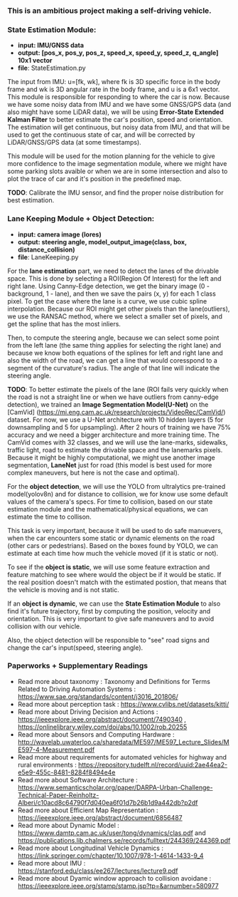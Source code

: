 ### This is an ambitious project making a self-driving vehicle.

### State Estimation Module:
* **input: IMU/GNSS data**
* **output: [pos_x, pos_y, pos_z, speed_x, speed_y, speed_z, q_angle] 10x1 vector**
* **file**: StateEstimation.py

The input from IMU: u=[fk, wk], where fk is 3D specific force in the body frame
and wk is 3D angular rate in the body frame, and u is a 6x1 vector.
This module is responsible for responding to where the car is now. Because we
have some noisy data from IMU and we have some GNSS/GPS data (and also
might have some LiDAR data), we will be using **Error-State Extended Kalman Filter**
to better estimate the car's position, speed and orientation. The estimation
will get continuous, but noisy data from IMU, and that will be used to get the
continuous state of car, and will be corrected by LiDAR/GNSS/GPS data
(at some timestamps).

This module will be used for the motion planning for the vehicle to give more
confidence to the image segmentation module, where we might have some parking
slots avaible or when we are in some intersection and also to plot the trace of
car and it's position in the predefined map.

**TODO**: Calibrate the IMU sensor, and find the proper noise distribution for
best estimation.

### Lane Keeping Module + Object Detection:
* **input: camera image (lores)**
* **output: steering angle, model_output_image(class, box, distance_collision)**
* **file**: LaneKeeping.py

For the **lane estimation** part, we need to detect the lanes of the drivable space.
This is done by selecting a ROI(Region Of Interest) for the left and right lane.
Using Canny-Edge detection, we get the binary image (0 - background, 1 - lane),
and then we save the pairs (x, y) for each 1 class pixel. To get the case where
the lane is a curve, we use cubic spline interpolation. Because our ROI might
get other pixels than the lane(outliers), we use the RANSAC method, where we
select a smaller set of pixels, and get the spline that has the most inliers.

Then, to compute the steering angle, because we can select some point from the
left lane (the same thing applies for selecting the right lane) and because we
know both equations of the splines for left and right lane and also the width of
the road, we can get a line that would coresspond to a segment of the
curvature's radius. The angle of that line will indicate the steering angle.

**TODO**: To better estimate the pixels of the lane (ROI fails very quickly
when the road is not a straight line or when we have outliers from canny-edge
detection), we trained an **Image Segmentation Model(U-Net)** on the [CamVid]
(https://mi.eng.cam.ac.uk/research/projects/VideoRec/CamVid/) dataset. For now,
we use a U-Net architecture with 10 hidden layers (5 for downsampling and 5 for
upsampling). After 2 hours of training we have 75% accuracy and we need a bigger
architecture and more training time. The CamVid comes with 32 classes, and we
will use the lane-marks, sidewalks, traffic light, road to estimate the drivable
space and the lanemarks pixels. Because it might be highly computational, we
might use another image segmentation, **LaneNet** just for road (this model is
best used for more complex maneuvers, but here is not the case and optimal).

For the **object detection**, we will use the YOLO from ultralytics pre-trained
model(yolov8n) and for distance to collision, we for know use some default
values of the camera's specs. For time to collision, based on our state
estimation module and the mathematical/physical equations, we can estimate
the time to collison.

This task is very important, because it will be used to do safe manuevers, when
the car encounters some static or dynamic elements on the road (other cars or
pedestrians). Based on the boxes found by YOLO, we can estimate at each time how
much the vehicle moved (if it is static or not).

To see if the **object is static**, we will use some feature extraction and feature
matching to see where would the object be if it would be static. If the real
position doesn't match with the estimated postion, that means that the vehicle
is moving and is not static.

If an **object is dynamic**, we can use the **State Estimation Module** to also
find it's future trajectory, first by computing the position, velocity and
orientation. This is very important to give safe maneuvers and to avoid
collision with our vehicle.

Also, the object detection will be responsible to "see" road signs
and change the car's input(speed, steering angle).

### Paperworks + Supplementary Readings
* Read more about taxonomy : Taxonomy and Definitions for Terms Related to Driving Automation Systems : https://www.sae.org/standards/content/j3016_201806/
* Read more about perception task : https://www.cvlibs.net/datasets/kitti/
* Read more about Driving Decision and Actions : https://ieeexplore.ieee.org/abstract/document/7490340 , https://onlinelibrary.wiley.com/doi/abs/10.1002/rob.20255
* Read more about Sensors and Computing Hardware : http://wavelab.uwaterloo.ca/sharedata/ME597/ME597_Lecture_Slides/ME597-4-Measurement.pdf
* Read more about requirements for automated vehicles for highway and rural environments : https://repository.tudelft.nl/record/uuid:2ae44ea2-e5e9-455c-8481-8284f8494e4e 
* Read more about Software Architecture : https://www.semanticscholar.org/paper/DARPA-Urban-Challenge-Technical-Paper-Reinholtz-Alberi/c10acd8c64790f7d040ea6f01d7b26b1d9a442db?p2df
* Read more about Efficient Map Representation : https://ieeexplore.ieee.org/abstract/document/6856487
* Read more about Dynamic Model : https://www.damtp.cam.ac.uk/user/tong/dynamics/clas.pdf and https://publications.lib.chalmers.se/records/fulltext/244369/244369.pdf
* Read more about Longitudinal Vehicle Dynamics : https://link.springer.com/chapter/10.1007/978-1-4614-1433-9_4
* Read more about IMU : https://stanford.edu/class/ee267/lectures/lecture9.pdf
* Read more about Dyamic window approach to collision avoidane : https://ieeexplore.ieee.org/stamp/stamp.jsp?tp=&arnumber=580977